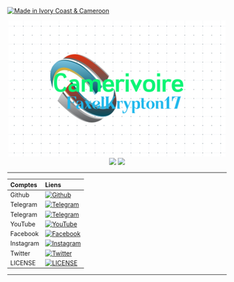 <p align="left">
<a href="#"><img title="Made in Ivory Coast & Cameroon" src="https://img.shields.io/badge/Designed By-%20 Faxel & Krypton17 & Roneil LeDuc-green?colorA=%23ff0000&colorB=%23017e40"></a>
</p>

<p align="center"> 
  <img src="https://raw.githubusercontent.com/camerivoire/camerivoire/master/CamerIvoire/CamerIvoire.png" width="500"/>
  <img src="https://github-readme-stats.vercel.app/api?username=camerivoire&show_icons=true&theme=dark"/>
  <img src="https://github-readme-stats.anuraghazra1.vercel.app/api/top-langs/?username=camerivoire&layout=compact&theme=radical"/>
</p>

-----------------------------------------------------------------------------------------------------------------------------------------------------------------------
| Comptes       |                                                                      Liens                                                                          |  
|:--------------|:----------------------------------------------------------------------------------------------------------------------------------------------------|
| Github        |[![Github](https://img.shields.io/badge/Github-%40camerivoire-yellow?logo=github)](https://github.com/camerivoire)                                   |     
| Telegram      |[![Telegram](https://img.shields.io/badge/Telegram-%40Termux&Linux-orange?logo=telegram)](https://t.me/Linux_Tor)                                      | 
| Telegram      |[![Telegram](https://img.shields.io/badge/Telegram-%40Krypton17-cyan?logo=telegram)](https://t.me/Krypton17)                                         |                           
| YouTube       |[![YouTube](https://img.shields.io/badge/Youtube-%40CamerIvoire-red?logo=youtube)](https://www.youtube.com/c/FASTERAXEL?sub_confirmation=1)          | 
| Facebook      |[![Facebook](https://img.shields.io/badge/Facebook-%40Faxel--19-teal?logo=Facebook)](https://www.facebook.com/camerivoire)                           |                                     
| Instagram     |[![Instagram](https://img.shields.io/badge/Instagram-%40camerivoire-magenta?logo=instagram)](https://www.instagram.com/camerivoire)                  |                                    
| Twitter       |[![Twitter](https://img.shields.io/badge/twitter-%40camerivoire-lightgreen?logo=twitter)](https://www.twitter.com/FaxelKrypton)                          |                
| LICENSE       |[![LICENSE](https://img.shields.io/badge/License-MIT-lightgrey.svg?logo=License-MIT)](https://raw.githubusercontent.com/phantom-19/yutube/master/MIT)| 
-----------------------------------------------------------------------------------------------------------------------------------------------------------------------

